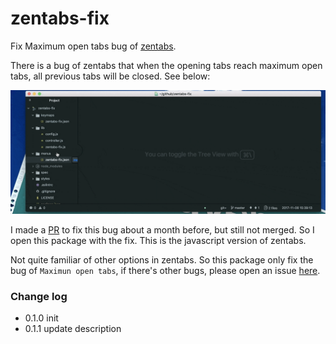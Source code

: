 # zentabs-fix

Fix Maximum open tabs bug of [zentabs](https://atom.io/packages/zentabs).

There is a bug of zentabs that when the opening tabs reach maximum open tabs, all previous tabs will be closed.
See below:

![bug demo](https://raw.githubusercontent.com/yubaoquan/yubaoquan.github.io/master/images/zentabs-fix/zentabs-bug.gif)

I made a [PR](https://github.com/ArnaudRinquin/atom-zentabs/pull/46) to fix this bug about a month before, but still not merged. So I open this package with the fix. This is the javascript version of zentabs.

Not quite familiar of other options in zentabs. So this package only fix the bug of `Maximun open tabs`, if there's other bugs, please open an issue [here](https://github.com/yubaoquan/zentabs-fix/issues).

### Change log

- 0.1.0 init
- 0.1.1 update description
